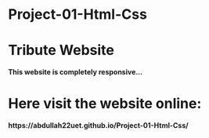 # Project-01-Html-Css
<h1>Tribute Website</h1>
<p><b>This website is completely responsive...</b></p>

<h1>Here visit the website online:</h1>  
<p><b>https://abdullah22uet.github.io/Project-01-Html-Css/</b></p>
